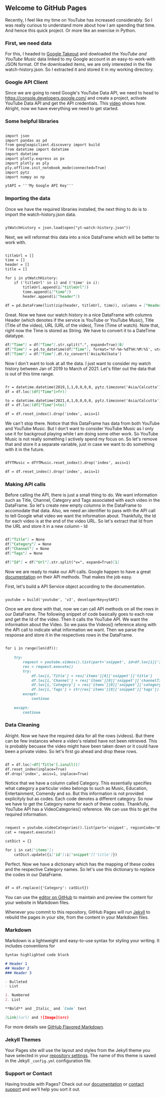 ## Welcome to GitHub Pages

Recently, I feel like my time on YouTube has increased considerably. So I was really curious to understand more about how I am spending that time. And hence this quick project. Or more like an exercise in Python.

### First, we need data

For this, I headed to [Google Takeout](https://takeout.google.com/settings/takeout) and dowloaded the *YouTube and YouTube Music* data linked to my Google account in an easy-to-work-with JSON format. Of the downloaded items, we are only interested in the file watch-history.json. So I extracted it and stored it in my working directory. 

### Google API Client

Since we are going to need Google's YouTube Data API, we need to head to https://console.developers.google.com/ and create a project, activate YouTube Data API and get the API credentials. This [video](https://www.youtube.com/watch?v=th5_9woFJmk) shows how. Alright, now we have everything we need to get started.

### Some helpful libraries

```markdown

import json
import pandas as pd
from googleapiclient.discovery import build
from datetime import datetime
import datetime
import plotly.express as px
import plotly as ply
ply.offline.init_notebook_mode(connected=True)
import pytz
import numpy as np

ytAPI = '''My Google API Key'''

```

### Importing the data

Once we have the required libraries installed, the next thing to do is to import the watch-history.json data.

```markdown

ytWatchHistory = json.load(open("yt-watch-history.json"))

```

Next, we will reformat this data into a nice DataFrame which will be better to work with.

```markdown

titleUrl = []
time = []
header = []
title = []

for i in ytWatchHistory:
    if ('titleUrl' in i) and ('time' in i): 
        titleUrl.append(i["titleUrl"])
        time.append(i["time"])
        header.append(i["header"])
        
df = pd.DataFrame(list(zip(header, titleUrl, time)), columns = ["Header", "Url", "Time"])

```

Great. Now we have our watch history in a nice DataFrame with columns Header (which denotes if the service is YouTube or YouTube Music), Title (Title of the video), URL (URL of the video), Time (Time of watch). Note that, right now the Time is stored as String. We have to convert it to a DateTime datatype.

```markdown
df["Time"] = df["Time"].str.split(".", expand=True)[0]
df["Time"] = pd.to_datetime(df["Time"], format='%Y-%m-%dT%H:%M:%S', utc=True)
df["Time"] = df["Time"].dt.tz_convert('Asia/Kolkata')

```

Now I don't want to look at all the data. I just want to consider my watch history between Jan of 2019 to March of 2021. Let's filter out the data that is out of this time range.

```markdown

fr = datetime.datetime(2019,1,1,0,0,0,0, pytz.timezone('Asia/Calcutta'))
df = df.loc[(df["Time"]>fr)]

to = datetime.datetime(2021,4,1,0,0,0,0, pytz.timezone('Asia/Calcutta'))
df = df.loc[(df["Time"]<to)]

df = df.reset_index().drop('index', axis=1)

```

We can't stop there. Notice that this DataFrame has data from both YouTube and YouTube Music. But I don't want to consider YouTube Music as I only use it for backgroud playing while I am doing some other work. So YouTube Music is not really something I actively spend my focus on. So let's remove that and store it a separate variable, just in case we want to do something with it in the future. 

```markdown

dfYTMusic = dfYTMusic.reset_index().drop('index', axis=1)

df = df.reset_index().drop('index', axis=1)

```

### Making API calls

Before calling the API, there is just a small thing to do. We want information such as Title, Channel, Category and Tags associated with each video in the DataFrame. So let's create new empty columns in the DataFrame to accomodate that data. Also, we need an identifier to pass with the API call to tell Google what video we want the information about. Thankfully, the Id for each video is at the end of the video URL. So let's extract that Id from the URL and store it in a new column - Id

```markdown

df["Title"] = None
df["Category"] = None
df["Channel"] = None
df["Tags"] = None

df["Id"] = df["Url"].str.split("v=", expand=True)[1]

```

Now we are ready to make our API calls. Google happen to have a great [documentation](https://developers.google.com/youtube/v3/docs) on their API methods. That makes the job easy. 

First, let's build a API Service object according to the documentation.

```markdown

youtube = build('youtube', 'v3', developerKey=ytAPI)

```

Once we are done with that, now we can call API methods on all the rows in our DataFrame. The following snippet of code basically goes to each row and get the Id of the video. Then it calls the YouTube API. We want the information about the Video. So we pass the Videos() reference along with the API call to indicate what information we want. Then we parse the response and store it in the respectives rows in the DataFrame.

```markdown

for i in range(len(df)):
    
    try:
        request = youtube.videos().list(part='snippet', id=df.loc[i]['Id'])
        res = request.execute()
        try:
            df.loc[i,'Title'] = res['items'][0]['snippet']['title']
            df.loc[i,'Channel'] = res['items'][0]['snippet']['channelTitle']
            df.loc[i,'Category'] = res['items'][0]['snippet']['categoryId']
            df.loc[i,'Tags'] = str(res['items'][0]['snippet']['tags']).replace("[",'').replace("]",'')
        except:
            continue
    
    except:
        continue

```

### Data Cleaning

Alright. Now we have the required data for all the rows (videos). But there can be few instances where a video's related have not been retrieved. This is probably becuase the video might have been taken down or it could have been a private video. So let's first go ahead and drop these rows. 

```markdown

df = df.loc[~df['Title'].isnull()]
df.reset_index(inplace=True)
df.drop('index', axis=1, inplace=True)

```

Notice that we have a column called Category. This essentially specifies what category a particular video belongs to such as Music, Education, Entertainment, Comendy and so. But this information is not provided explicityly but as codes. Each code denotes a different category. So now we have to get the Category name for each of these codes. Thankfully, YouTube API has a VideoCategories() reference. We can use this to get the required information. 

```markdown

request = youtube.videoCategories().list(part='snippet', regionCode='US')
cat = request.execute()

catDict = {}

for i in cat['items']:
    catDict.update({i['id']:i['snippet']['title']})

```

Perfect. Now we have a dictionary which has the mapping of these codes and the respective Category names. So let's use this dictionary to replace the codes in our DataFrame. 

```markdown

df = df.replace({'Category': catDict})

```








You can use the [editor on GitHub](https://github.com/arun-sp/YouTubeAnalytics/edit/main/docs/index.md) to maintain and preview the content for your website in Markdown files.

Whenever you commit to this repository, GitHub Pages will run [Jekyll](https://jekyllrb.com/) to rebuild the pages in your site, from the content in your Markdown files.

### Markdown

Markdown is a lightweight and easy-to-use syntax for styling your writing. It includes conventions for

```markdown
Syntax highlighted code block

# Header 1
## Header 2
### Header 3

- Bulleted
- List

1. Numbered
2. List

**Bold** and _Italic_ and `Code` text

[Link](url) and ![Image](src)
```

For more details see [GitHub Flavored Markdown](https://guides.github.com/features/mastering-markdown/).

### Jekyll Themes

Your Pages site will use the layout and styles from the Jekyll theme you have selected in your [repository settings](https://github.com/arun-sp/YouTubeAnalytics/settings/pages). The name of this theme is saved in the Jekyll `_config.yml` configuration file.

### Support or Contact

Having trouble with Pages? Check out our [documentation](https://docs.github.com/categories/github-pages-basics/) or [contact support](https://support.github.com/contact) and we’ll help you sort it out.
